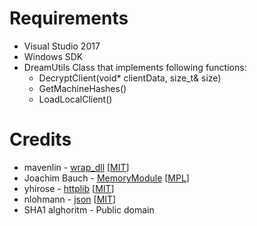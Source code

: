 Requirements
===============
* Visual Studio 2017
* Windows SDK
* DreamUtils Class that implements following functions:
    + DecryptClient(void* clientData, size_t& size)
    + GetMachineHashes()
    + LoadLocalClient()
 


Credits
===============
* mavenlin - [wrap_dll](https://github.com/mavenlin/wrap_dll) [[MIT](/licences/wrap_dll)]
* Joachim Bauch - [MemoryModule](https://github.com/fancycode/MemoryModule/) [[MPL](http://www.mozilla.org/MPL/)]
* yhirose - [httplib](https://github.com/yhirose/cpp-httplib) [[MIT](https://github.com/yhirose/cpp-httplib/blob/master/LICENSE)]
* nlohmann - [json](https://github.com/nlohmann/json) [[MIT](https://github.com/nlohmann/json/blob/develop/LICENSE.MIT)]
* SHA1 alghoritm - Public domain
